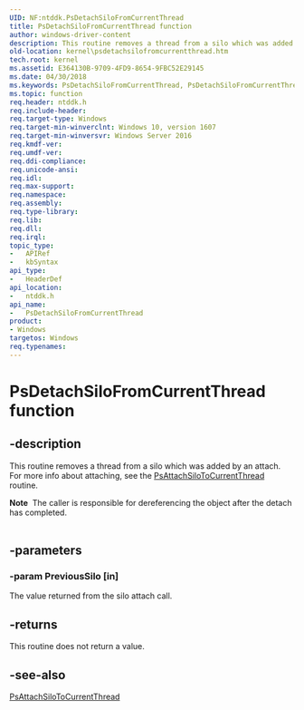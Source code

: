 ```yaml
---
UID: NF:ntddk.PsDetachSiloFromCurrentThread
title: PsDetachSiloFromCurrentThread function
author: windows-driver-content
description: This routine removes a thread from a silo which was added by an attach. For more info about attaching, see the PsAttachSiloToCurrentThread routine.
old-location: kernel\psdetachsilofromcurrentthread.htm
tech.root: kernel
ms.assetid: E364130B-9709-4FD9-8654-9FBC52E29145
ms.date: 04/30/2018
ms.keywords: PsDetachSiloFromCurrentThread, PsDetachSiloFromCurrentThread routine [Kernel-Mode Driver Architecture], kernel.psdetachsilofromcurrentthread, ntddk/PsDetachSiloFromCurrentThread
ms.topic: function
req.header: ntddk.h
req.include-header: 
req.target-type: Windows
req.target-min-winverclnt: Windows 10, version 1607
req.target-min-winversvr: Windows Server 2016
req.kmdf-ver: 
req.umdf-ver: 
req.ddi-compliance: 
req.unicode-ansi: 
req.idl: 
req.max-support: 
req.namespace: 
req.assembly: 
req.type-library: 
req.lib: 
req.dll: 
req.irql: 
topic_type:
-	APIRef
-	kbSyntax
api_type:
-	HeaderDef
api_location:
-	ntddk.h
api_name:
-	PsDetachSiloFromCurrentThread
product:
- Windows
targetos: Windows
req.typenames: 
---
```


# PsDetachSiloFromCurrentThread function


## -description


This routine removes a thread from a silo which was added by an attach. For more info about attaching, see the  <a href="https://msdn.microsoft.com/library/windows/hardware/mt735057">PsAttachSiloToCurrentThread</a> routine.



<div class="alert"><b>Note</b>  The caller is responsible for dereferencing the object after the detach has completed.</div>
<div> </div>



## -parameters




### -param PreviousSilo [in]

The value returned from the silo attach call.


## -returns



This routine does not return a value.




## -see-also




<a href="https://msdn.microsoft.com/library/windows/hardware/mt735057">PsAttachSiloToCurrentThread</a>
 

 

